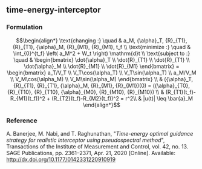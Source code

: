 ## time-energy-interceptor

### Formulation
```math
\begin{align*}
\text{changing :} \quad & a_M, {\alpha}_T, {R}_{T1}, {R}_{T1}, {\alpha}_M, {R}_{M1}, {R}_{M1}, t_f \\
\text{minimize :} \quad & \int_{0}^{t_f} \left( a_M^2 + W_t \right) \mathrm{d}t \\
\text{subject to :} \quad & \begin{bmatrix}
\dot{\alpha}_T \\ \dot{R}_{T1} \\ \dot{R}_{T1}  \\ \dot{\alpha}_M \\ \dot{R}_{M1} \\ \dot{R}_{M1}
\end{bmatrix} = \begin{bmatrix}
a_T/V_T \\
V_T\cos(\alpha_T) \\
V_T\sin(\alpha_T) \\
a_M/V_M \\
V_M\cos(\alpha_M) \\
V_M\sin(\alpha_M)
\end{bmatrix} \\
& ({\alpha}_T, {R}_{T1}, {R}_{T1}, {\alpha}_M, {R}_{M1}, {R}_{M1})(0) = ({\alpha}_{T0}, {R}_{T10}, {R}_{T10}, {\alpha}_{M0}, {R}_{M10}, {R}_{M10}) \\
& (R_{T1}(t_f)-R_{M1}(t_f))^2 + (R_{T2}(t_f)-R_{M2}(t_f))^2 = r^2\\
& |u(t)| \leq \bar{a}_M
\end{align*}
```

### Reference
A. Banerjee, M. Nabi, and T. Raghunathan, "*Time-energy optimal guidance strategy for realistic interceptor using pseudospectral method*", Transactions of the Institute of Measurement and Control, vol. 42, no. 13. SAGE Publications, pp. 2361–2371, Apr. 21, 2020 [Online]. Available: http://dx.doi.org/10.1177/0142331220910919